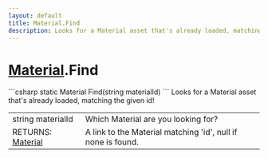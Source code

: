 ```yaml
---
layout: default
title: Material.Find
description: Looks for a Material asset that's already loaded, matching the given id!
---
```

# [Material]({{site.url}}/Pages/Reference/Material.html).Find

<div class='signature' markdown='1'>
```csharp
static Material Find(string materialId)
```
Looks for a Material asset that's already loaded,
matching the given id!
</div>

|  |  |
|--|--|
|string materialId|Which Material are you looking for?|
|RETURNS: [Material]({{site.url}}/Pages/Reference/Material.html)|A link to the Material matching 'id', null if none is found.|





